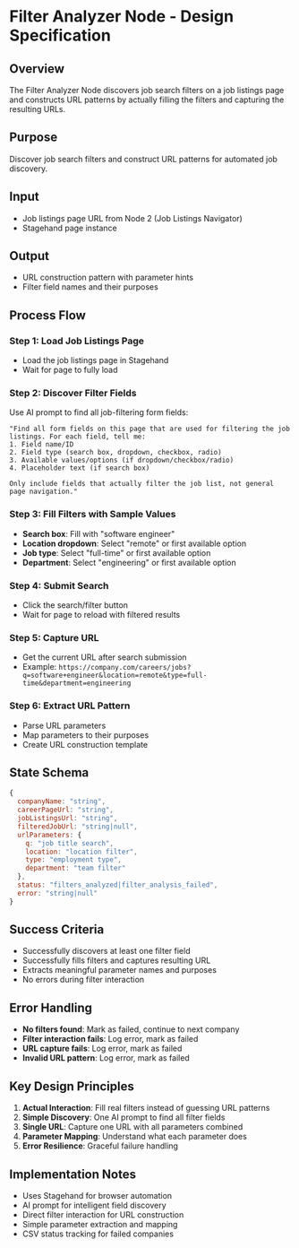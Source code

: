 # Filter Analyzer Node - Design Specification

## Overview

The Filter Analyzer Node discovers job search filters on a job listings page and constructs URL patterns by actually filling the filters and capturing the resulting URLs.

## Purpose

Discover job search filters and construct URL patterns for automated job discovery.

## Input

- Job listings page URL from Node 2 (Job Listings Navigator)
- Stagehand page instance

## Output

- URL construction pattern with parameter hints
- Filter field names and their purposes

## Process Flow

### Step 1: Load Job Listings Page
- Load the job listings page in Stagehand
- Wait for page to fully load

### Step 2: Discover Filter Fields
Use AI prompt to find all job-filtering form fields:
```
"Find all form fields on this page that are used for filtering the job listings. For each field, tell me:
1. Field name/ID
2. Field type (search box, dropdown, checkbox, radio)
3. Available values/options (if dropdown/checkbox/radio)
4. Placeholder text (if search box)

Only include fields that actually filter the job list, not general page navigation."
```

### Step 3: Fill Filters with Sample Values
- **Search box**: Fill with "software engineer"
- **Location dropdown**: Select "remote" or first available option
- **Job type**: Select "full-time" or first available option
- **Department**: Select "engineering" or first available option

### Step 4: Submit Search
- Click the search/filter button
- Wait for page to reload with filtered results

### Step 5: Capture URL
- Get the current URL after search submission
- Example: `https://company.com/careers/jobs?q=software+engineer&location=remote&type=full-time&department=engineering`

### Step 6: Extract URL Pattern
- Parse URL parameters
- Map parameters to their purposes
- Create URL construction template

## State Schema

```javascript
{
  companyName: "string",
  careerPageUrl: "string",
  jobListingsUrl: "string",
  filteredJobUrl: "string|null",
  urlParameters: {
    q: "job title search",
    location: "location filter", 
    type: "employment type",
    department: "team filter"
  },
  status: "filters_analyzed|filter_analysis_failed",
  error: "string|null"
}
```

## Success Criteria

- Successfully discovers at least one filter field
- Successfully fills filters and captures resulting URL
- Extracts meaningful parameter names and purposes
- No errors during filter interaction

## Error Handling

- **No filters found**: Mark as failed, continue to next company
- **Filter interaction fails**: Log error, mark as failed
- **URL capture fails**: Log error, mark as failed
- **Invalid URL pattern**: Log error, mark as failed

## Key Design Principles

1. **Actual Interaction**: Fill real filters instead of guessing URL patterns
2. **Simple Discovery**: One AI prompt to find all filter fields
3. **Single URL**: Capture one URL with all parameters combined
4. **Parameter Mapping**: Understand what each parameter does
5. **Error Resilience**: Graceful failure handling

## Implementation Notes

- Uses Stagehand for browser automation
- AI prompt for intelligent field discovery
- Direct filter interaction for URL construction
- Simple parameter extraction and mapping
- CSV status tracking for failed companies 